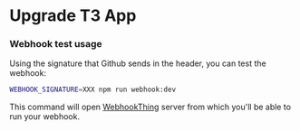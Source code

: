# Upgrade T3 App

### Webhook test usage

Using the signature that Github sends in the header, you can test the webhook:

```bash
WEBHOOK_SIGNATURE=XXX npm run webhook:dev
```

This command will open [WebhookThing](https://webhookthing.com/) server from which you'll be able to run your webhook.
